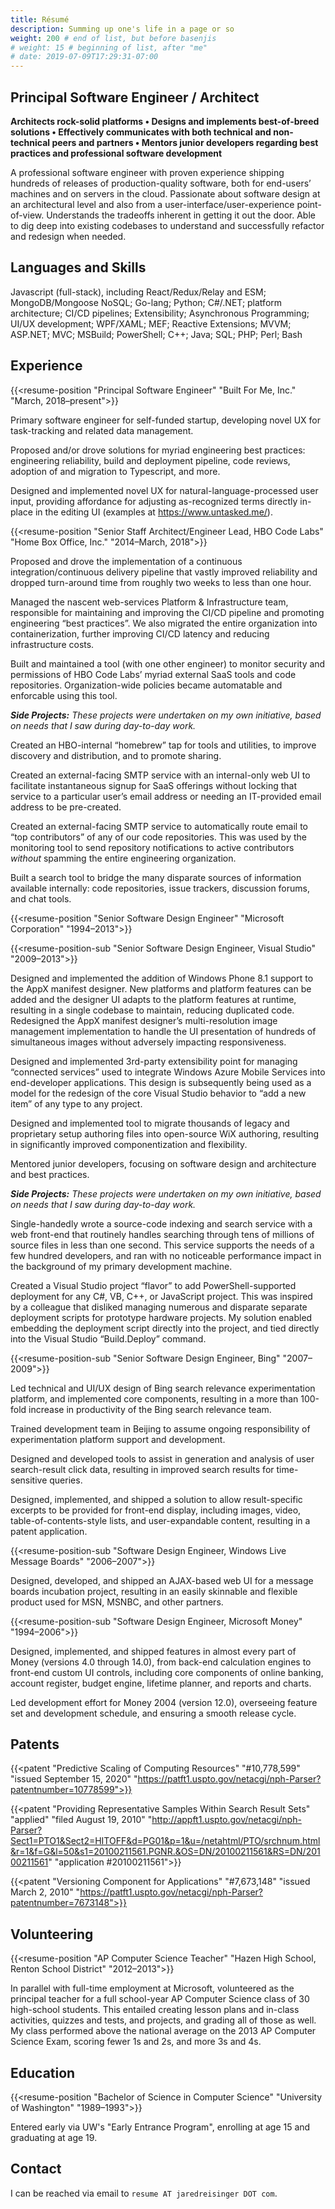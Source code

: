 ```yaml
---
title: Résumé
description: Summing up one's life in a page or so
weight: 200 # end of list, but before basenjis
# weight: 15 # beginning of list, after "me"
# date: 2019-07-09T17:29:31-07:00
---
```


## Principal Software Engineer / Architect

**Architects rock-solid platforms • Designs and implements best-of-breed solutions • Effectively communicates with both technical and non-technical peers and partners • Mentors junior developers regarding best practices and professional software development**

A professional software engineer with proven experience shipping hundreds of releases of production-quality software, both for end-users’ machines and on servers in the cloud. Passionate about software design at an architectural level and also from a user-interface/user-experience point-of-view. Understands the tradeoffs inherent in getting it out the door. Able to dig deep into existing codebases to understand and successfully refactor and redesign when needed.

## Languages and Skills

Javascript (full-stack), including React/Redux/Relay and ESM; MongoDB/Mongoose NoSQL; Go-lang; Python; C#/.NET; platform architecture; CI/CD pipelines; Extensibility; Asynchronous Programming; UI/UX development; WPF/XAML; MEF; Reactive Extensions; MVVM; ASP.NET; MVC; MSBuild; PowerShell; C++; Java; SQL; PHP; Perl; Bash

## Experience

{{<resume-position
  "Principal Software Engineer"
  "Built For Me, Inc."
  "March, 2018–present">}}

Primary software engineer for self-funded startup, developing novel UX for task-tracking and related data management.

Proposed and/or drove solutions for myriad engineering best practices: engineering reliability, build and deployment pipeline, code reviews, adoption of and migration to Typescript, and more.

Designed and implemented novel UX for natural-language-processed user input, providing affordance for adjusting as-recognized terms directly in-place in the editing UI (examples at <https://www.untasked.me/>).


{{<resume-position
  "Senior Staff Architect/Engineer Lead, HBO Code Labs"
  "Home Box Office, Inc."
  "2014–March, 2018">}}

Proposed and drove the implementation of a continuous integration/continuous delivery pipeline that vastly improved reliability and dropped turn-around time from roughly two weeks to less than one hour.

Managed the nascent web-services Platform & Infrastructure team, responsible for maintaining and improving the CI/CD pipeline and promoting engineering “best practices”. We also migrated the entire organization into containerization, further improving CI/CD latency and reducing infrastructure costs.

Built and maintained a tool (with one other engineer) to monitor security and permissions of HBO Code Labs’ myriad external SaaS tools and code repositories. Organization-wide policies became automatable and enforcable using this tool.

_**Side Projects:** These projects were undertaken on my own initiative, based on needs that I saw during day-to-day work._

Created an HBO-internal “homebrew” tap for tools and utilities, to improve discovery and distribution, and to promote sharing.

Created an external-facing SMTP service with an internal-only web UI to facilitate instantaneous signup for SaaS offerings without locking that service to a particular user’s email address or needing an IT-provided email address to be pre-created.

Created an external-facing SMTP service to automatically route email to “top contributors” of any of our code repositories. This was used by the monitoring tool to send repository notifications to active contributors _without_ spamming the entire engineering organization.

Built a search tool to bridge the many disparate sources of information available internally: code repositories, issue trackers, discussion forums, and chat tools.

{{<resume-position
  "Senior Software Design Engineer"
  "Microsoft Corporation"
  "1994–2013">}}

{{<resume-position-sub
  "Senior Software Design Engineer, Visual Studio"
  "2009–2013">}}

Designed and implemented the addition of Windows Phone 8.1 support to the AppX manifest designer. New platforms and platform features can be added and the designer UI adapts to the platform features at runtime, resulting in a single codebase to maintain, reducing duplicated code.  Redesigned the AppX manifest designer’s multi-resolution image management implementation to handle the UI presentation of hundreds of simultaneous images without adversely impacting responsiveness.

Designed and implemented 3rd-party extensibility point for managing “connected services” used to integrate Windows Azure Mobile Services into end-developer applications. This design is subsequently being used as a model for the redesign of the core Visual Studio behavior to “add a new item” of any type to any project.

Designed and implemented tool to migrate thousands of legacy and proprietary setup authoring files into open-source WiX authoring, resulting in significantly improved componentization and flexibility.

Mentored junior developers, focusing on software design and architecture and best practices.

_**Side Projects:** These projects were undertaken on my own initiative, based on needs that I saw during day-to-day work._

Single-handedly wrote a source-code indexing and search service with a web front-end that routinely handles searching through tens of millions of source files in less than one second. This service supports the needs of a few hundred developers, and ran with no noticeable performance impact in the background of my primary development machine.

Created a Visual Studio project “flavor” to add PowerShell-supported deployment for any C#, VB, C++, or JavaScript project. This was inspired by a colleague that disliked managing numerous and disparate separate deployment scripts for prototype hardware projects. My solution enabled embedding the deployment script directly into the project, and tied directly into the Visual Studio “Build.Deploy” command.

{{<resume-position-sub
  "Senior Software Design Engineer, Bing"
  "2007–2009">}}

Led technical and UI/UX design of Bing search relevance experimentation platform, and implemented core components, resulting in a more than 100-fold increase in productivity of the Bing search relevance team.

Trained development team in Beijing to assume ongoing responsibility of experimentation platform support and development.

Designed and developed tools to assist in generation and analysis of user search-result click data, resulting in improved search results for time-sensitive queries.

Designed, implemented, and shipped a solution to allow result-specific excerpts to be provided for front-end display, including images, video, table-of-contents-style lists, and user-expandable content, resulting in a patent application.

{{<resume-position-sub
  "Software Design Engineer, Windows Live Message Boards"
  "2006–2007">}}

Designed, developed, and shipped an AJAX-based web UI for a message boards incubation project, resulting in an easily skinnable and flexible product used for MSN, MSNBC, and other partners.

{{<resume-position-sub
  "Software Design Engineer, Microsoft Money"
  "1994–2006">}}

Designed, implemented, and shipped features in almost every part of Money (versions 4.0 through 14.0), from back-end calculation engines to front-end custom UI controls, including core components of online banking, account register, budget engine, lifetime planner, and reports and charts.

Led development effort for Money 2004 (version 12.0), overseeing feature set and development schedule, and ensuring a smooth release cycle.

## Patents

{{<patent
  "Predictive Scaling of Computing Resources"
  "#10,778,599"
  "issued September 15, 2020"
  "https://patft1.uspto.gov/netacgi/nph-Parser?patentnumber=10778599">}}

{{<patent
  "Providing Representative Samples Within Search Result Sets"
  "applied"
  "filed August 19, 2010"
  "http://appft1.uspto.gov/netacgi/nph-Parser?Sect1=PTO1&Sect2=HITOFF&d=PG01&p=1&u=/netahtml/PTO/srchnum.html&r=1&f=G&l=50&s1=20100211561.PGNR.&OS=DN/20100211561&RS=DN/20100211561"
  "application #20100211561">}}

{{<patent
  "Versioning Component for Applications"
  "#7,673,148"
  "issued March 2, 2010"
  "https://patft1.uspto.gov/netacgi/nph-Parser?patentnumber=7673148">}}

## Volunteering

{{<resume-position
  "AP Computer Science Teacher"
  "Hazen High School, Renton School District"
  "2012–2013">}}

In parallel with full-time employment at Microsoft, volunteered as the principal teacher for a full school-year AP Computer Science class of 30 high-school students. This entailed creating lesson plans and in-class activities, quizzes and tests, and projects, and grading all of those as well. My class performed above the national average on the 2013 AP Computer Science Exam, scoring fewer 1s and 2s, and more 3s and 4s.

## Education

{{<resume-position
  "Bachelor of Science in Computer Science"
  "University of Washington"
  "1989–1993">}}

Entered early via UW's "Early Entrance Program", enrolling at age 15 and graduating at age 19.

## Contact

I can be reached via email to `resume AT jaredreisinger DOT com`.
